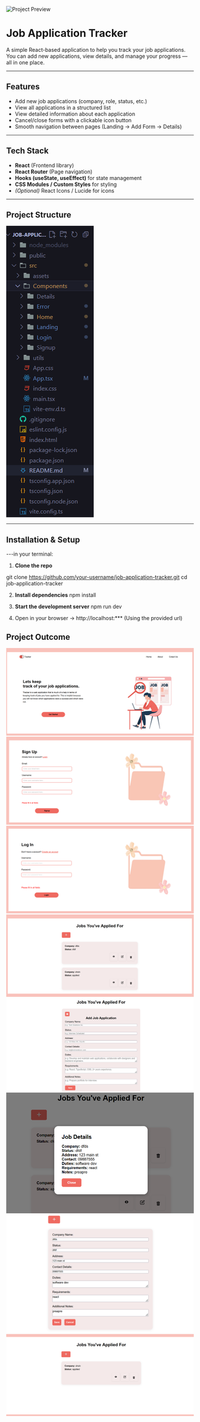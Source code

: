 ![Project Preview](https://socialify.git.ci/Ashley-Blu/task3-job-application-tracker/image?language=1&owner=1&name=1&stargazers=1&theme=Light)


# Job Application Tracker  

A simple React-based application to help you track your job applications. You can add new applications, view details, and manage your progress — all in one place.  

-----------------------------------------------------------------------------------------------------------------------------------------------

## Features  
-  Add new job applications (company, role, status, etc.)  
-  View all applications in a structured list  
-  View detailed information about each application  
-  Cancel/close forms with a clickable icon button  
-  Smooth navigation between pages (Landing → Add Form → Details)  

-----------------------------------------------------------------------------------------------------------------------------------------------

##  Tech Stack  
- **React** (Frontend library)  
- **React Router** (Page navigation)  
- **Hooks (useState, useEffect)** for state management  
- **CSS Modules / Custom Styles** for styling  
- *(Optional)* React Icons / Lucide for icons  

-----------------------------------------------------------------------------------------------------------------------------------------------

## Project Structure  

![Project Structure](./src/assets/screenshots/project-structure.png)  

-----------------------------------------------------------------------------------------------------------------------------------------------

##  Installation & Setup   
---in your terminal:

1. **Clone the repo** 

git clone https://github.com/your-username/job-application-tracker.git
cd job-application-tracker

2. **Install dependencies**
npm install

3. **Start the development server**
npm run dev

4. Open in your browser → http://localhost:*** (Using the provided url)

## Project Outcome

![Project Structure](./src/assets/screenshots/landing.png) 
![Project Structure](./src/assets/screenshots/signup.png) 
![Project Structure](./src/assets/screenshots/login.png)
![Project Structure](./src/assets/screenshots/home.png) 
![Project Structure](./src/assets/screenshots/add.png)  
![Project Structure](./src/assets/screenshots/more.png) 
![Project Structure](./src/assets/screenshots/edit.png) 
![Project Structure](./src/assets/screenshots/delete.png) 


